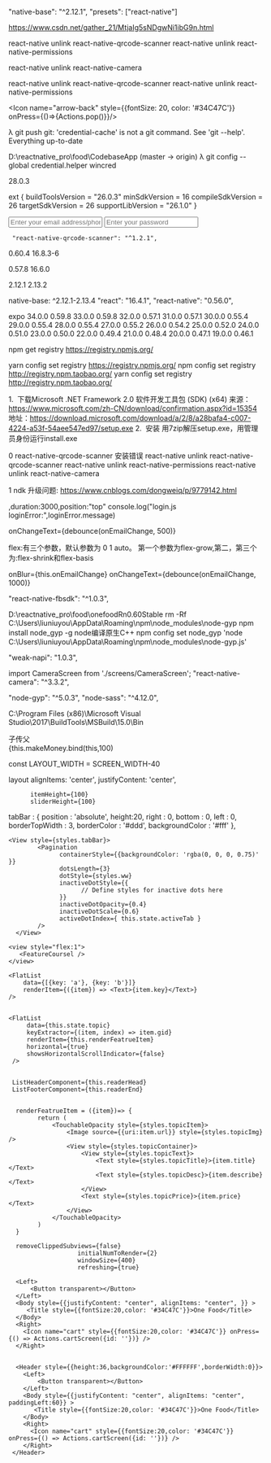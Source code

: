 "native-base": "^2.12.1",
 "presets": ["react-native"]
 
 https://www.csdn.net/gather_21/MtjaIg5sNDgwNi1ibG9n.html
 
 react-native unlink react-native-qrcode-scanner
 react-native unlink react-native-permissions
 
 react-native unlink react-native-camera
 
 react-native unlink react-native-qrcode-scanner
 react-native unlink react-native-permissions
 
<Icon name="arrow-back" style={{fontSize: 20, color: '#34C47C'}} onPress={()=>{Actions.pop()}}/>
 
 
λ git push
git: 'credential-cache' is not a git command. See 'git --help'.
Everything up-to-date

D:\reactnative_pro\food\CodebaseApp (master -> origin)
λ git config --global credential.helper wincred 
 
 28.0.3
 
 ext {
     buildToolsVersion = "26.0.3"
     minSdkVersion = 16
     compileSdkVersion = 26
     targetSdkVersion = 26
     supportLibVersion = "26.1.0"
 }
 
<Item >
   <Input placeholder="Enter your email address/phone number"  onChangeText={debounce(onEmailChange, 500)}/>
</Item>
<Item >
 <Input placeholder="Enter your password" secureTextEntry onChangeText={debounce(onPasswordChange, 500)}/>
</Item>

     "react-native-qrcode-scanner": "^1.2.1",

 0.60.4  16.8.3-6
 
 0.57.8  16.6.0

 2.12.1  2.13.2

native-base: ^2.12.1-2.13.4
"react": "16.4.1",
"react-native": "0.56.0",

expo
34.0.0	0.59.8
33.0.0	0.59.8
32.0.0	0.57.1
31.0.0	0.57.1
30.0.0	0.55.4
29.0.0	0.55.4
28.0.0	0.55.4
27.0.0	0.55.2
26.0.0	0.54.2
25.0.0	0.52.0
24.0.0	0.51.0
23.0.0	0.50.0
22.0.0	0.49.4
21.0.0	0.48.4
20.0.0	0.47.1
19.0.0	0.46.1


 npm get registry
 https://registry.npmjs.org/
  
 yarn config set registry  https://registry.npmjs.org/
 npm config set registry http://registry.npm.taobao.org/
 yarn config set registry http://registry.npm.taobao.org/
    
  1.  下载Microsoft .NET Framework 2.0 软件开发工具包 (SDK) (x64) 
  来源：https://www.microsoft.com/zh-CN/download/confirmation.aspx?id=15354
  地址：https://download.microsoft.com/download/a/2/8/a28bafa4-c007-4224-a53f-54aee547ed97/setup.exe
  2.  安装
  用7zip解压setup.exe，用管理员身份运行install.exe
    
 0 react-native-qrcode-scanner 安装错误
   react-native unlink react-native-qrcode-scanner
   react-native unlink react-native-permissions
   react-native unlink react-native-camera
  
 1  ndk 升级问题:  https://www.cnblogs.com/dongweiq/p/9779142.html
 
 ,duration:3000,position:"top"
console.log("login.js loginError:",loginError.message)

onChangeText={debounce(onEmailChange, 500)}

flex:有三个参数，默认参数为 0 1 auto。  第一个参数为flex-grow,第二，第三个为:flex-shrink和flex-basis

onBlur={this.onEmailChange}
onChangeText={debounce(onEmailChange, 1000)}

"react-native-fbsdk": "^1.0.3",

D:\reactnative_pro\food\onefoodRn0.60Stable
rm -Rf  C:\Users\liuniuyou\AppData\Roaming\npm\node_modules\node-gyp
npm install node_gyp -g  node编译原生C++ 
npm config set node_gyp  'node C:\Users\liuniuyou\AppData\Roaming\npm\node_modules\node-gyp.js'

"weak-napi": "1.0.3",

import CameraScreen from './screens/CameraScreen';
"react-native-camera": "^3.3.2",
 <Scene
    key="cameraScreen"
    component={CameraScreen}
    hideNavBar
/>

"node-gyp": "^5.0.3",
"node-sass": "^4.12.0",

C:\Program Files (x86)\Microsoft Visual Studio\2017\BuildTools\MSBuild\15.0\Bin
    
子传父    
{this.makeMoney.bind(this,100)


const LAYOUT_WIDTH = SCREEN_WIDTH-40

layout
    alignItems: 'center',
    justifyContent: 'center',

          itemHeight={100}
          sliderHeight={100}

 tabBar : {
    position : 'absolute',
    height:20,
    right : 0,
    bottom : 0,
    left : 0,
    borderTopWidth : 3,
    borderColor : '#ddd',
    backgroundColor : '#fff'
  },

    <View style={styles.tabBar}>
            <Pagination
                  containerStyle={{backgroundColor: 'rgba(0, 0, 0, 0.75)' }}
                  dotsLength={3}
                  dotStyle={styles.ww}
                  inactiveDotStyle={{
                        // Define styles for inactive dots here
                  }}
                  inactiveDotOpacity={0.4}
                  inactiveDotScale={0.6}
                  activeDotIndex={ this.state.activeTab }
            />
      </View>

<view style="flex:1">
                       <HotCoursel />
                    </view>

    <view style="flex:1">
       <FeatureCoursel />
    </view>
    
    <FlatList
        data={[{key: 'a'}, {key: 'b'}]}
        renderItem={({item}) => <Text>{item.key}</Text>}
    />
      
      
    <FlatList
         data={this.state.topic}
         keyExtractor={(item, index) => item.gid}
         renderItem={this.renderFeatrueItem}
         horizontal={true}
         showsHorizontalScrollIndicator={false}
     />  
    
    
     ListHeaderComponent={this.readerHead}
     ListFooterComponent={this.readerEnd}
                          
                          
      renderFeatrueItem = ({item})=> {
            return (
                <TouchableOpacity style={styles.topicItem}>
                    <Image source={{uri:item.url}} style={styles.topicImg} />
                    <View style={styles.topicContainer}>
                        <View style={styles.topicText}>
                            <Text style={styles.topicTitle}>{item.title}</Text>
                            <Text style={styles.topicDesc}>{item.describe}</Text>
                        </View>
                        <Text style={styles.topicPrice}>{item.price}</Text>
                    </View>
                </TouchableOpacity>
            )
      }
      
      removeClippedSubviews={false}
                       initialNumToRender={2}
                       windowSize={400}
                       refreshing={true}
                       
      <Left>
          <Button transparent></Button>
      </Left>
      <Body style={{justifyContent: "center", alignItems: "center", }} >
         <Title style={{fontSize:20,color: '#34C47C'}}>One Food</Title>
      </Body>
      <Right>
        <Icon name="cart" style={{fontSize:20,color: '#34C47C'}} onPress={() => Actions.cartScreen({id: ''})} />
      </Right>    
      
      
      <Header style={{height:36,backgroundColor:'#FFFFFF',borderWidth:0}}>
        <Left>
            <Button transparent></Button>
        </Left>
        <Body style={{justifyContent: "center", alignItems: "center", paddingLeft:60}} >
           <Title style={{fontSize:20,color: '#34C47C'}}>One Food</Title>
        </Body>
        <Right>
          <Icon name="cart" style={{fontSize:20,color: '#34C47C'}} onPress={() => Actions.cartScreen({id: ''})} />
        </Right>
     </Header>           
                       
                       